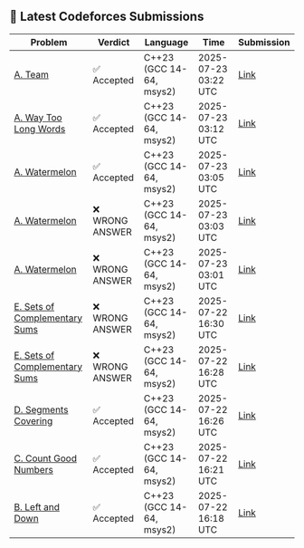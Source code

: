 ## 🚀 Latest Codeforces Submissions

| Problem | Verdict | Language | Time | Submission |
|---------|---------|----------|------|------------|
| [A. Team](https://codeforces.com/contest/231/problem/A) | ✅ Accepted | C++23 (GCC 14-64, msys2) | 2025-07-23 03:22 UTC | [Link](https://codeforces.com/contest/231/submission/330452014) |
| [A. Way Too Long Words](https://codeforces.com/contest/71/problem/A) | ✅ Accepted | C++23 (GCC 14-64, msys2) | 2025-07-23 03:12 UTC | [Link](https://codeforces.com/contest/71/submission/330451015) |
| [A. Watermelon](https://codeforces.com/contest/4/problem/A) | ✅ Accepted | C++23 (GCC 14-64, msys2) | 2025-07-23 03:05 UTC | [Link](https://codeforces.com/contest/4/submission/330450379) |
| [A. Watermelon](https://codeforces.com/contest/4/problem/A) | ❌ WRONG ANSWER | C++23 (GCC 14-64, msys2) | 2025-07-23 03:03 UTC | [Link](https://codeforces.com/contest/4/submission/330450191) |
| [A. Watermelon](https://codeforces.com/contest/4/problem/A) | ❌ WRONG ANSWER | C++23 (GCC 14-64, msys2) | 2025-07-23 03:01 UTC | [Link](https://codeforces.com/contest/4/submission/330449999) |
| [E. Sets of Complementary Sums](https://codeforces.com/contest/2125/problem/E) | ❌ WRONG ANSWER | C++23 (GCC 14-64, msys2) | 2025-07-22 16:30 UTC | [Link](https://codeforces.com/contest/2125/submission/330400788) |
| [E. Sets of Complementary Sums](https://codeforces.com/contest/2125/problem/E) | ❌ WRONG ANSWER | C++23 (GCC 14-64, msys2) | 2025-07-22 16:28 UTC | [Link](https://codeforces.com/contest/2125/submission/330400050) |
| [D. Segments Covering](https://codeforces.com/contest/2125/problem/D) | ✅ Accepted | C++23 (GCC 14-64, msys2) | 2025-07-22 16:26 UTC | [Link](https://codeforces.com/contest/2125/submission/330399186) |
| [C. Count Good Numbers](https://codeforces.com/contest/2125/problem/C) | ✅ Accepted | C++23 (GCC 14-64, msys2) | 2025-07-22 16:21 UTC | [Link](https://codeforces.com/contest/2125/submission/330397389) |
| [B. Left and Down](https://codeforces.com/contest/2125/problem/B) | ✅ Accepted | C++23 (GCC 14-64, msys2) | 2025-07-22 16:18 UTC | [Link](https://codeforces.com/contest/2125/submission/330396224) |
